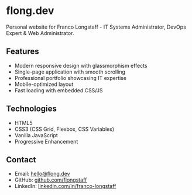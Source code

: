 # flong.dev

Personal website for Franco Longstaff - IT Systems Administrator, DevOps Expert & Web Administrator.

## Features

- Modern responsive design with glassmorphism effects
- Single-page application with smooth scrolling
- Professional portfolio showcasing IT expertise
- Mobile-optimized layout
- Fast loading with embedded CSS/JS

## Technologies

- HTML5
- CSS3 (CSS Grid, Flexbox, CSS Variables)
- Vanilla JavaScript
- Progressive Enhancement

## Contact

- Email: hello@flong.dev
- GitHub: [github.com/flongstaff](https://github.com/flongstaff)
- LinkedIn: [linkedin.com/in/franco-longstaff](https://www.linkedin.com/in/franco-longstaff)
